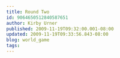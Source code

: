 ```yaml
---
title: Round Two
id: 9064650512840587651
author: Kirby Urner
published: 2009-11-19T09:32:00.001-08:00
updated: 2009-11-19T09:33:56.843-08:00
blog: world_game
tags: 
---
```


